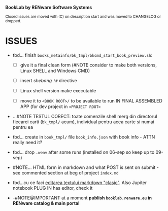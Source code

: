 **BookLab by RENware Software Systems**

<small>Closed issues are moved with (C) on description start and was moved to CHANGELOG or dropped.</small>




# ISSUES






* tbd... finish `books_metainfo/bk_tmpl/bkcmd_start_book_preview.sh`:
    * [ ] give it a final clean form (#NOTE consider to make both versions, Linux SHELL and Windows CMD)
    * [ ] insert _shebang `!#`_ directive
    * [ ] Linux shell version make executable
    * [ ] move it to `<BOOK ROOT>/` to be available to run IN FINAL ASSEMBLED APP (for dev project in `<PROJECT ROOT>`


* ...#NOTE TESTUL CORECT: toate comenzile shell merg din directorul fiecarei carti (`bk_tmpl/` acum), individual pentru acea carte si numai pentru ea


* tbd... create in `book_tmpl/` file `book_info.json` with book info - ATTN really need it?

* tbd... drop `.wenv` after some runs (installed on 06-sep so keep up to 09-sep)

* #NOTE... HTML form in markdown and what POST is sent on submit - see commented section at beg of project `index.md`


* tbd...cu ce faci [editarea textului markdown "clasic"](https://blog.miguelgrinberg.com/post/flask-pagedown-markdown-editor-extension-for-flask-wtf). Also Jupiter notebook PLUG IN has editor, check it


* -#NOTE@IMPORTANT at a moment __publish `booklab.renware.eu` in RENware catalog & main portal__





